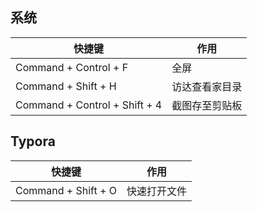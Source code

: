 <!-- 
title: Mac
sort: 
-->

## 系统

| 快捷键                        | 作用           |
| ----------------------------- | -------------- |
| Command + Control + F         | 全屏           |
| Command + Shift + H           | 访达查看家目录 |
| Command + Control + Shift + 4 | 截图存至剪贴板 |

## Typora

| 快捷键              | 作用         |
| ------------------- | ------------ |
| Command + Shift + O | 快速打开文件 |

